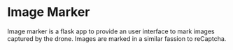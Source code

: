 # Image Marker
Image marker is a flask app to provide an user interface to mark images captured by the drone. Images are marked in a similar fassion to reCaptcha.